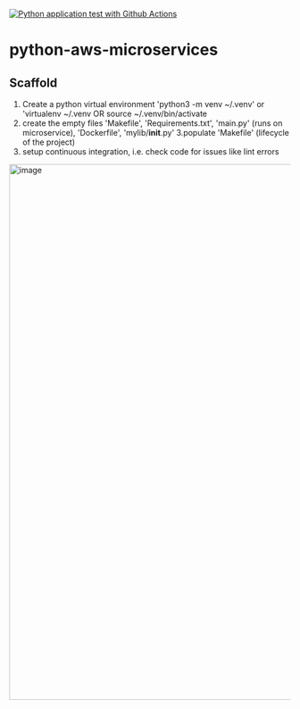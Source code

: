 [![Python application test with Github Actions](https://github.com/vsankumar/python-aws-microservices/actions/workflows/devops.yml/badge.svg)](https://github.com/vsankumar/python-aws-microservices/actions/workflows/devops.yml)

# python-aws-microservices

## Scaffold

1. Create a python virtual environment 'python3 -m venv ~/.venv' or 'virtualenv ~/.venv OR source ~/.venv/bin/activate
2. create  the empty files 'Makefile', 'Requirements.txt', 'main.py' (runs on microservice), 'Dockerfile', 'mylib/__init__.py'
3.populate 'Makefile' (lifecycle of the project)
4. setup continuous integration, i.e. check code for issues like lint errors

<img width="960" alt="image" src="https://github.com/vsankumar/python-aws-microservices/assets/161472662/826f5123-ee06-4038-b440-bf328ff82cf1">

